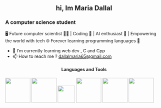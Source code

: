 <h2 align="center"> hi, Im Maria Dallal</h2>
<h3 >A computer science student </h3>
<p>🖥️ Future  computer scientist 👨‍💻 | Coding 🔢 | AI enthusiast 🤖 | Empowering the world with tech 🌐
 Forever learning programming languages 💬</p>

- 🌱 I’m currently learning web dev , C and Cpp
- 📫 How to reach me ? <a href="mailto:dallalmaria65@gmail.com">  dallalmaria65@gmail.com
<h4 align="center" > Languages and Tools </h4>
<p><img src="https://cdn-icons-png.flaticon.com/256/919/919827.png"width="80px" height="80px" > <img src="https://cdn-icons-png.flaticon.com/512/919/919826.png" width="80px" heigh="80px"> <img src="https://encrypted-tbn0.gstatic.com/images?q=tbn:ANd9GcSmE3CXHAnLBsK_dwWvWXj7enjNw_RIQ42Lww&s" width="55px" heigh="55px"> <img src="https://w7.pngwing.com/pngs/46/626/png-transparent-c-logo-the-c-programming-language-computer-icons-computer-programming-source-code-programming-miscellaneous-template-blue.png" width="80px" heigh="80px" > <img src="https://cdn.icon-icons.com/icons2/2415/PNG/512/c_original_logo_icon_146611.png"width="80px" heigh="70px"> <img src="https://encrypted-tbn0.gstatic.com/images?q=tbn:ANd9GcTFT1MO4Ln0Ynz4VKkD2EDyylsYzoVg1d8FiQ&s" width="80px" height="80px" ></p>

<!---
mariadallal/mariadallal is a ✨ special ✨ repository because its `README.md` (this file) appears on your GitHub profile.
You can click the Preview link to take a look at your changes.
--->
